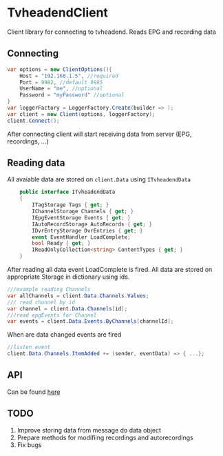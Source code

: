 # TvheadendClient
Client library for connecting to tvheadend. Reads EPG and recording data

## Connecting
```c#
var options = new ClientOptions(){
    Host = "192.168.1.5", //required
    Port = 9982, //default 9985
    UserName = "me", //optional
    Password = "myPassword" //optional
}
var loggerFactory = LoggerFactory.Create(builder => );
var client = new Client(options, loggerFactory);
client.Connect();
```
After connecting client will start receiving data from server (EPG, recordings, ...)

## Reading data

All avaiable data are stored on `client.Data` using `ITvheadendData`
```c#
    public interface ITvheadendData
    {
        ITagStorage Tags { get; } 
        IChannelStorage Channels { get; }
        IEpgEventStorage Events { get; }
        IAutoRecordStorage AutoRecords { get; }
        IDvrEntryStorage DvrEntries { get; }
        event EventHandler LoadComplete;
        bool Ready { get; }
        IReadOnlyCollection<string> ContentTypes { get; }
    }
```
After reading all data event LoadComplete is fired.
All data are stored on appropriate Storage in dictionary using ids.
```c#
///example reading Channels
var allChannels = client.Data.Channels.Values;
/// read channel by id
var channel = client.Data.Channels[id];
///read epgEvents for Channel
var events = client.Data.Events.ByChannels[channelId];
```
When are data changed events are fired
```c#
//listen event
client.Data.Channels.ItemAdded += (sender, eventData) => { ...};

```

## API
Can be found [here](./Doc/Api.md 'index')

## TODO
1. Improve storing data from message do data object
2. Prepare methods for modifiing recordings and autorecordings
3. Fix bugs


